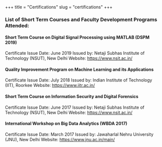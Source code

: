 +++
title = "Certifications"
slug = "certifications"
+++

### List of Short Term Courses and Faculty Development Programs Attended:

#### Short Term Course on Digital Signal Processing using MATLAB (DSPM 2019)
Certificate Issue Date: June 2019
Issued by: Netaji Subhas Institute of Technology (NSUT), New Delhi
Website: <https://www.nsit.ac.in/>

#### Quality Improvement Program on Machine Learning and its Applications
Certificate Issue Date: July 2018
Issued by: Indian Institute of Technology (IIT), Roorkee
Website: <https://www.iitr.ac.in/>

#### Short Term Course on Information Security and Digital Forensics
Certificate Issue Date: June 2017
Issued by: Netaji Subhas Institute of Technology (NSUT), New Delhi
Website: <https://www.nsit.ac.in/>

#### International Workshop on Big Data Analytics (WBDA 2017)
Certificate Issue Date: March 2017
Issued by: Jawaharlal Nehru University (JNU), New Delhi
Website: <https://www.jnu.ac.in/main/>